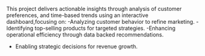 This project delivers actionable insights through analysis of customer preferences, and time-based trends using an interactive dashboard,focusing on:
-Analyzing customer behavior to refine marketing.
-Identifying top-selling products for targeted strategies.
-Enhancing operational efficiency through data backed recommendations.
- Enabling strategic decisions for revenue growth.
